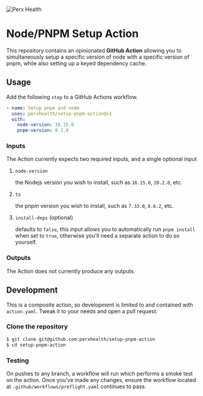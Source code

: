 ![Perx Health](https://user-images.githubusercontent.com/4101096/163123610-9dfa9263-1518-4f5d-8839-9ddc142a513e.png)

# Node/PNPM Setup Action

This repository contains an opinionated **GitHub Action** allowing you to simultaneously
setup a specific version of node with a specific version of pnpm, while also
setting up a keyed dependency cache.

## Usage

Add the following `step` to a GitHub Actions workflow.

```yaml
- name: Setup pnpm and node
  uses: perxhealth/setup-pnpm-action@v1
  with:
    node-version: 16.15.0
    pnpm-version: 8.1.0
```

### Inputs

The Action currently expects two required inputs, and a single optional input

1. `node-version`

   the Nodejs version you wish to install, such as `16.15.0`, `20.2.0`, etc.

2. `to`

   the pnpm version you wish to install, such as `7.33.0`, `8.6.2`, etc.

3. `install-deps` (optional)

   defaults to `false`, this input allows you to automatically run `pnpm install`
   when set to `true`, otherwise you'll need a separate action to do so
   yourself.

### Outputs

The Action does not currently produce any outputs.

## Development

This is a composite action, so development is limited to and contained with
`action.yaml`. Tweak it to your needs and open a pull request.

### Clone the repository

```bash
$ git clone git@github.com:perxhealth/setup-pnpm-action
$ cd setup-pnpm-action
```

### Testing

On pushes to any branch, a workflow will run which performs a smoke test on
the action. Once you've made any changes, ensure the workflow located at
`.github/workflows/preflight.yaml` continues to pass.
